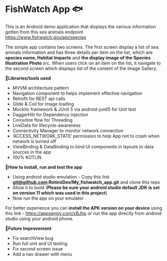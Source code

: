# FishWatch App :fish:

This is an Android demo application that displays the various information gotten from this sea animals endpoint https://www.fishwatch.gov/api/species            

The simple app contains two screens. The first screen display a list of sea animals information and has three details per item on the list, which are  **species name, Habitat Impacts** and **the display image of the Species Illustration Photo** src. When users click on an item on the list, it navigate to the second screen which displays list of the content of the Image Gallery. 

**:blowfish:Libraries/tools used**
* MVVM architecture pattern
* Navigation component to helps implement effective navigation
* Retrofit for REST api calls
* Glide & Coil for image loading
* Mockito framework & JUnit 5 via android-junit5 for Unit test
* DaggerHilt for Dependency injection
* Coroutine flow for Threading
* LiveData for lifecycle-awareness
* Connectivity Manager to monitor network connection
* ‘ACCESS_NETWORK_STATE’ permission to help App not to crash when network is turned off 
* ViewBinding & DataBinding to bind UI components in layouts to data sources in the app
* 100% KOTLIN


**:blowfish:How to install, run and test the app**
* Using android studio emulation - Copy this link **git@github.com:RotimiDev/My_fishwatch_app.git** and clone this repo
* Allow it to build (**Please be sure your android studio default JDK is set on version 11 which was used in this project**)
* Now run the app on your emulator

For better experience you can **install the APK version on your device** using this link - https://appsenjoy.com/xBJhp
or run the app directly from android studio using your android phone.

**:blowfish:Future Improvement**
* Fix searchView bug
* Run full unit and UI testing
* Fix second screen issue
* Add a nav drawer with menu
